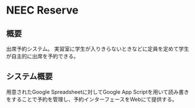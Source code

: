# NEEC Reserve
## 概要
出席予約システム。
実習室に学生が入りきらないときなどに定員を定めて学生が自主的に出席を予約できる。
## システム概要
用意されたGoogle Spreadsheetに対してGoogle App Scriptを用いて読み書きをすることで予約を管理し、予約インターフェースをWebにて提供する。